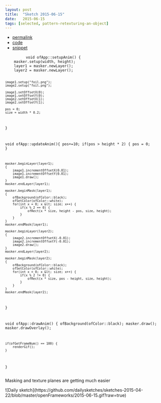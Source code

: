 ```yaml
---
layout: post
title:  "Sketch 2015-06-15"
date:   2015-06-15
tags: [selected, pattern-retexturing-an-object]
---
```

<div class="code">
    <ul>
		<li><a href="{% post_url 2015-06-15-sketch %}">permalink</a></li>
		<li><a href="https://github.com/dailysketches/dailySketches/tree/master/sketches/2015-06-15">code</a></li>
		<li><a href="#" class="snippet-button">snippet</a></li>
	</ul>
    <pre class="snippet">
        <code class="cpp">void ofApp::setupAnim() {
    masker.setup(width, height);
    layer1 = masker.newLayer();
    layer2 = masker.newLayer();
    
    image1.setup("foil.png");
    image2.setup("foil.png");
    
    image1.setOffsetX(0);
    image1.setOffsetY(0);
    image2.setOffsetX(1);
    image2.setOffsetY(1);
    
    pos = 0;
    size = width * 0.2;
}

void ofApp::updateAnim(){
    pos+=10;
    if(pos &gt; height * 2) {
        pos = 0;
    }
    
    masker.beginLayer(layer1);
    {
        image1.incrementOffsetX(0.01);
        image1.incrementOffsetY(0.01);
        image1.draw();
    }
    masker.endLayer(layer1);
    
    masker.beginMask(layer1);
    {
        ofBackground(ofColor::black);
        ofSetColor(ofColor::white);
        for(int x = 0; x &lt; size; x++) {
            if(x % 2 == 0) {
                ofRect(x * size, height - pos, size, height);
            }
        }
    }
    masker.endMask(layer1);

    masker.beginLayer(layer2);
    {
        image2.incrementOffsetX(-0.01);
        image2.incrementOffsetY(-0.01);
        image2.draw();
    }
    masker.endLayer(layer2);
    
    masker.beginMask(layer2);
    {
        ofBackground(ofColor::black);
        ofSetColor(ofColor::white);
        for(int x = 0; x &lt; size; x++) {
            if(x % 2 != 0) {
                ofRect(x * size, pos - height, size, height);
            }
        }
    }
    masker.endMask(layer2);
}

void ofApp::drawAnim() {
    ofBackground(ofColor::black);
    masker.draw();
    masker.drawOverlay();
    
    if(ofGetFrameNum() == 100) {
        renderGif();
    }
}</code>
    </pre>
</div>
<p class="description">Masking and texture planes are getting much easier</p>
![Daily sketch](https://github.com/dailysketches/sketches-2015-04-22/blob/master/openFrameworks/2015-06-15.gif?raw=true)
